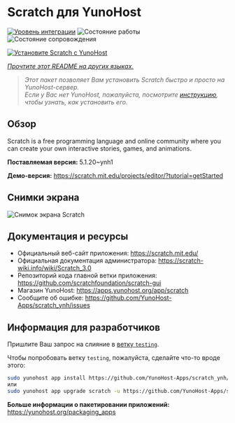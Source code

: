 <!--
Важно: этот README был автоматически сгенерирован <https://github.com/YunoHost/apps/tree/master/tools/readme_generator>
Он НЕ ДОЛЖЕН редактироваться вручную.
-->

# Scratch для YunoHost

[![Уровень интеграции](https://apps.yunohost.org/badge/integration/scratch)](https://ci-apps.yunohost.org/ci/apps/scratch/)
![Состояние работы](https://apps.yunohost.org/badge/state/scratch)
![Состояние сопровождения](https://apps.yunohost.org/badge/maintained/scratch)

[![Установите Scratch с YunoHost](https://install-app.yunohost.org/install-with-yunohost.svg)](https://install-app.yunohost.org/?app=scratch)

*[Прочтите этот README на других языках.](./ALL_README.md)*

> *Этот пакет позволяет Вам установить Scratch быстро и просто на YunoHost-сервер.*  
> *Если у Вас нет YunoHost, пожалуйста, посмотрите [инструкцию](https://yunohost.org/install), чтобы узнать, как установить его.*

## Обзор

Scratch is a free programming language and online community where you can create your own interactive stories, games, and animations.

**Поставляемая версия:** 5.1.20~ynh1

**Демо-версия:** <https://scratch.mit.edu/projects/editor/?tutorial=getStarted>

## Снимки экрана

![Снимок экрана Scratch](./doc/screenshots/800px-Scratch_3.0_Éditeur.png)

## Документация и ресурсы

- Официальный веб-сайт приложения: <https://scratch.mit.edu/>
- Официальная документация администратора: <https://scratch-wiki.info/wiki/Scratch_3.0>
- Репозиторий кода главной ветки приложения: <https://github.com/scratchfoundation/scratch-gui>
- Магазин YunoHost: <https://apps.yunohost.org/app/scratch>
- Сообщите об ошибке: <https://github.com/YunoHost-Apps/scratch_ynh/issues>

## Информация для разработчиков

Пришлите Ваш запрос на слияние в [ветку `testing`](https://github.com/YunoHost-Apps/scratch_ynh/tree/testing).

Чтобы попробовать ветку `testing`, пожалуйста, сделайте что-то вроде этого:

```bash
sudo yunohost app install https://github.com/YunoHost-Apps/scratch_ynh/tree/testing --debug
или
sudo yunohost app upgrade scratch -u https://github.com/YunoHost-Apps/scratch_ynh/tree/testing --debug
```

**Больше информации о пакетировании приложений:** <https://yunohost.org/packaging_apps>
